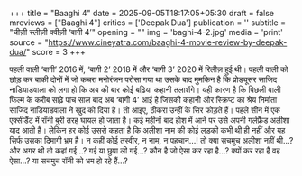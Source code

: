 +++
title = "Baaghi 4"
date = 2025-09-05T18:17:05+05:30
draft = false
mreviews = ["Baaghi 4"]
critics = ['Deepak Dua']
publication = ''
subtitle = "चीज़ी स्लीज़ी क्वीज़ी ‘बागी 4’"
opening = ""
img = 'baghi-4-2.jpg'
media = 'print'
source = "https://www.cineyatra.com/baaghi-4-movie-review-by-deepak-dua/"
score = 3
+++

पहली वाली ‘बागी’ 2016 में, ‘बागी 2’ 2018 में और ‘बागी 3’ 2020 में रिलीज़ हुई थी। पहली वाली को छोड़ कर बाकी दोनों में जो कचरा मनोरंजन परोसा गया था उसके बाद मुमकिन है कि प्रोड्यूसर साजिद नाडियाडवाला को लगा हो कि अब की बार कोई बढ़िया कहानी तलाशेंगे। यही कारण है कि पिछली वाली फिल्म के करीब साढ़े पांच साल बाद अब ‘बागी 4’ आई है जिसकी कहानी और स्क्रिप्ट का श्रेय निर्माता साजिद नाडियाडवाला ने खुद को दिया है। तो आइए, ठीकरा उन्हीं के सिर फोड़ते हैं। पहले सीन में एक एक्सीडैंट में रॉनी बुरी तरह घायल हो जाता है। कई महीनों बाद होश में आने पर उसे अपनी गर्लफ्रैंड अलीशा याद आती है। लेकिन हर कोई उससे कहता है कि अलीशा नाम की कोई लड़की कभी थी ही नहीं और यह सिर्फ उसका दिमागी भ्रम है। न कहीं कोई तस्वीर, न नाम, न पहचान…! तो क्या सचमुच अलीशा नहीं थी…? और अगर थी तो कहां गई…? गई या छुपा ली गई…? कौन है जो ऐसा कर रहा है…? क्यों कर रहा है वह ऐसा…? या सचमुच रॉनी को भ्रम हो रहे हैं…?
